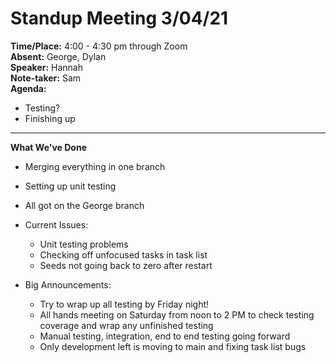 # Standup Meeting 3/04/21
**Time/Place:** 4:00 - 4:30 pm through Zoom <br/>
**Absent:** George, Dylan <br/>
**Speaker:** Hannah <br/>
**Note-taker:** Sam <br/>
**Agenda:**
* Testing?
* Finishing up
***
**What We've Done**
* Merging everything in one branch
* Setting up unit testing
* All got on the George branch

* Current Issues:
  - Unit testing problems
  - Checking off unfocused tasks in task list
  - Seeds not going back to zero after restart
  
* Big Announcements:
  - Try to wrap up all testing by Friday night!
  - All hands meeting on Saturday from noon to 2 PM to check testing coverage and wrap any unfinished testing
  - Manual testing, integration, end to end testing going forward
  - Only development left is moving to main and fixing task list bugs
